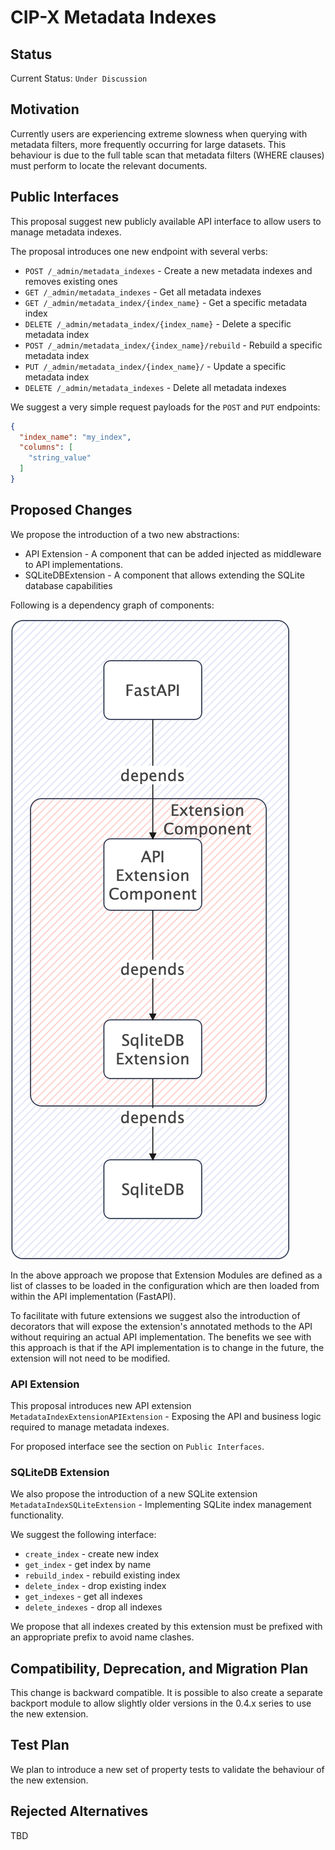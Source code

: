 # CIP-X Metadata Indexes

## Status

Current Status: `Under Discussion`

## Motivation

Currently users are experiencing extreme slowness when querying with metadata filters, more frequently occurring for
large datasets. This behaviour is due to the full table scan that metadata filters (WHERE clauses) must perform to
locate the relevant documents.

## Public Interfaces

This proposal suggest new publicly available API interface to allow users to manage metadata indexes.

The proposal introduces one new endpoint with several verbs:

- `POST /_admin/metadata_indexes` - Create a new metadata indexes and removes existing ones
- `GET /_admin/metadata_indexes` - Get all metadata indexes
- `GET /_admin/metadata_index/{index_name}` - Get a specific metadata index
- `DELETE /_admin/metadata_index/{index_name}` - Delete a specific metadata index
- `POST /_admin/metadata_index/{index_name}/rebuild` - Rebuild a specific metadata index
- `PUT /_admin/metadata_index/{index_name}/` - Update a specific metadata index
- `DELETE /_admin/metadata_indexes` - Delete all metadata indexes

We suggest a very simple request payloads for the `POST` and `PUT` endpoints:

```json
{
  "index_name": "my_index",
  "columns": [
    "string_value"
  ]
}
```

## Proposed Changes

We propose the introduction of a two new abstractions:

- API Extension - A component that can be added injected as middleware to API implementations.
- SQLiteDBExtension - A component that allows extending the SQLite database capabilities

Following is a dependency graph of components:

![API and SQLite Extension Modules Dependencies](assets/api_and_sql_extension_dependencies.png)

In the above approach we propose that Extension Modules are defined as a list of classes to be loaded in the
configuration which are then loaded from within the API implementation (FastAPI).

To facilitate with future extensions we suggest also the introduction of decorators that will expose the extension's
annotated methods to the API without requiring an actual API implementation. The benefits we see with this approach is
that if the API implementation is to change in the future, the extension will not need to be modified.

### API Extension

This proposal introduces new API extension `MetadataIndexExtensionAPIExtension` - Exposing the API and business logic
required to manage metadata indexes.

For proposed interface see the section on `Public Interfaces`.

### SQLiteDB Extension

We also propose the introduction of a new SQLite extension `MetadataIndexSQLiteExtension` - Implementing SQLite index
management functionality.

We suggest the following interface:

- `create_index` - create new index
- `get_index` - get index by name
- `rebuild_index` - rebuild existing index
- `delete_index` - drop existing index
- `get_indexes` - get all indexes
- `delete_indexes` - drop all indexes

We propose that all indexes created by this extension must be prefixed with an appropriate prefix to avoid name clashes.

## Compatibility, Deprecation, and Migration Plan

This change is backward compatible. It is possible to also create a separate backport module to allow slightly older
versions in the 0.4.x series to use the new extension.

## Test Plan

We plan to introduce a new set of property tests to validate the behaviour of the new extension.

## Rejected Alternatives

TBD
